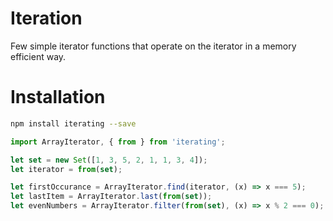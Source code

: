 # Iteration

Few simple iterator functions that operate on the iterator in a memory efficient way.

# Installation

```sh
npm install iterating --save
```

```js
import ArrayIterator, { from } from 'iterating';

let set = new Set([1, 3, 5, 2, 1, 1, 3, 4]);
let iterator = from(set);

let firstOccurance = ArrayIterator.find(iterator, (x) => x === 5);
let lastItem = ArrayIterator.last(from(set));
let evenNumbers = ArrayIterator.filter(from(set), (x) => x % 2 === 0);
```
